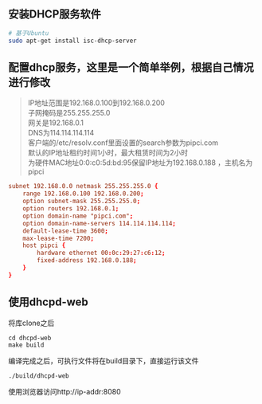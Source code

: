 ## 安装DHCP服务软件
```BASH
# 基于Ubuntu
sudo apt-get install isc-dhcp-server
```

## 配置dhcp服务，这里是一个简单举例，根据自己情况进行修改

> IP地址范围是192.168.0.100到192.168.0.200  
> 子网掩码是255.255.255.0  
> 网关是192.168.0.1  
> DNS为114.114.114.114  
> 客户端的/etc/resolv.conf里面设置的search参数为pipci.com  
> 默认的IP地址租约时间1小时，最大租赁时间为2小时  
> 为硬件MAC地址0:0:c0:5d:bd:95保留IP地址为192.168.0.188 ，主机名为pipci

```conf
subnet 192.168.0.0 netmask 255.255.255.0 {
	range 192.168.0.100 192.168.0.200;
	option subnet-mask 255.255.255.0;
	option routers 192.168.0.1;
	option domain-name "pipci.com";
	option domain-name-servers 114.114.114.114;
	default-lease-time 3600;
	max-lease-time 7200;
	host pipci {
		hardware ethernet 00:0c:29:27:c6:12;
		fixed-address 192.168.0.188;
	}
}
```

## 使用dhcpd-web
将库clone之后
```
cd dhcpd-web
make build
```

编译完成之后，可执行文件将在build目录下，直接运行该文件
```
./build/dhcpd-web
```
使用浏览器访问http://ip-addr:8080
